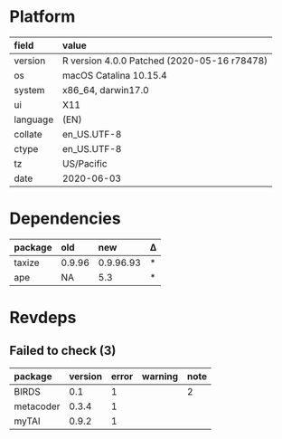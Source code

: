 # Platform

|field    |value                                       |
|:--------|:-------------------------------------------|
|version  |R version 4.0.0 Patched (2020-05-16 r78478) |
|os       |macOS Catalina 10.15.4                      |
|system   |x86_64, darwin17.0                          |
|ui       |X11                                         |
|language |(EN)                                        |
|collate  |en_US.UTF-8                                 |
|ctype    |en_US.UTF-8                                 |
|tz       |US/Pacific                                  |
|date     |2020-06-03                                  |

# Dependencies

|package |old    |new       |Δ  |
|:-------|:------|:---------|:--|
|taxize  |0.9.96 |0.9.96.93 |*  |
|ape     |NA     |5.3       |*  |

# Revdeps

## Failed to check (3)

|package   |version |error |warning |note |
|:---------|:-------|:-----|:-------|:----|
|BIRDS     |0.1     |1     |        |2    |
|metacoder |0.3.4   |1     |        |     |
|myTAI     |0.9.2   |1     |        |     |

